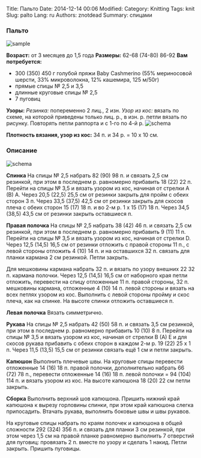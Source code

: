 Title: Пальто
Date: 2014-12-14 00:06
Modified: 
Category: Knitting
Tags: knit
Slug: palto
Lang: ru
Authors: znotdead
Summary: спицами

### Пальто
![sample](static/img/knitting/palto/sample.jpg)

**Возраст:** от 3 месяцев до 1,5 года
**Размеры:** 62-68 (74-80) 86-92
**Вам потребуется:**
- 300 (350) 450 г голубой пряжи Baby Cashmerino (55% мериносовой шерсти, 33% микроволокна, 12% кашемира, 125 м/50г)
- прямые спицы № 2,5 и 3,5
- длинные круговые спицы № 2,5
- 7 пуговиц

**Узоры:**
*Резинка:* попеременно 2 лиц., 2 изн.
*Узор из кос:* вязать по схеме, на которой приведены только лиц. р., в изн. р. петли вязать по рисунку. Повторять петли раппорта и с 1-го по 4-й р.
![schema](static/img/knitting/palto/uzor.jpg)

**Плотность вязания, узор из кос:** 34 п. и 34 р. = 10 x 10 см.

### Описание
![schema](static/img/knitting/palto/schema.jpg)

**Спинка**
На спицы № 2,5 набрать 82 (90) 98 п. и связать 2,5 см резинкой, при этом в последнем р. равномерно прибавить 18 (22) 22 п. Перейти на спицы № 3,5 и вязать узором из кос, начиная от стрелки А (В) А. Через 20,5 (22,5) 25,5 см от резинки закрыть для пройм с обеих сторон 3 п. Через 33,5 (37,5) 42,5 см от резинки закрыть для скосов плеча с обеих сторон 15 (17) 18 п. и во 2-м р. 1 х 15 (17) 18 п. Через 34,5 (38,5) 43,5 см от резинки закрыть оставшиеся п.

**Правая полочка**
На спицы № 2,5 набрать 38 (42) 46 п. и связать 2,5 см резинкой, при этом в последнем р. равномерно прибавить 9 (11) 11 п. Перейти на спицы № 3,5 и вязать узором из кос, начиная от стрелки D. Через 12,5 (14,5) 16,5 см от резинки отложить с правой стороны 11 п., с левой стороны отложить 4 (10) 14 п. и на оставшихся 32 п. связать для планки кармана 2 см резинкой. Петли закрыть.

Для мешковины кармана набрать 32 п. и вязать по узору внешних 22 32 п. кармана полочки. Через 12,5 (14,5) 16,5 см от наборного края петли отложить, перевести на спицу отложенные 11 п. правой стороны, 32 п. мешковины кармана, отложенные 4 (10) 14 п. левой стороны и вязать на всех петлях узором из кос. Выполнить с левой стороны пройму и скос плеча, как на спинке. На высоте спинки отложить оставшиеся п.

**Левая полочка**
Вязать симметрично.

**Рукава**
На спицы № 2,5 набрать 42 (50) 58 п. и связать 3,5 см резинкой, при этом в последнем р. равномерно прибавить 10 (10) 8 п. Перейти на спицы № 3,5 и вязать узором из кос, начиная от стрелки В (А) Е и для скосов рукава прибавить с обеих сторон в каждом 2-м р. 19 (22) 25 х 1 п. Через 11,5 (13,5) 15,5 см от резинки связать ещё 1 см и петли закрыть.

**Капюшон**
Выполнить плечевые швы. На круговые спицы перевести отложенные 14 (16) 18 п. правой полочки, дополнительно набрать 66 (72) 78 п., перевести отложенные 14 (16) 18 п. левой полочки = 94 (104) 114 п. и вязать узором из кос. На высоте капюшона 18 (20) 22 см петли закрыть.

**Сборка**
Выполнить верхний шов капюшона. Пришить нижний край капюшона к вырезу горловины спинки, при этом край капюшона слегка припосадить. Втачать рукава, выполнить боковые швы и швы рукавов.

На круговые спицы набрать по краям полочек и капюшона в общей сложности 292 (324) 356 п. и связать для планки 3 см резинкой, при этом через 1,5 см на правой планке равномерно выполнить 7 отверстий для пуговиц: провязать 2 п. вместе по узору и сделать 1 накид. Петли закрыть. Пришить пуговицы.